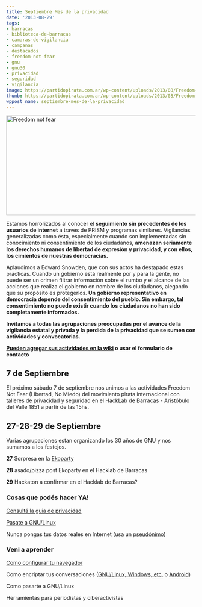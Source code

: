 ```yaml
---
title: Septiembre Mes de la privacidad
date: '2013-08-29'
tags:
- barracas
- biblioteca-de-barracas
- camaras-de-vigilancia
- campanas
- destacados
- freedom-not-fear
- gnu
- gnu30
- privacidad
- seguridad
- vigilancia
image: https://partidopirata.com.ar/wp-content/uploads/2013/08/Freedom-2.jpg
thumb: https://partidopirata.com.ar/wp-content/uploads/2013/08/Freedom-2-150x150.jpg
wppost_name: septiembre-mes-de-la-privacidad
---
```


<a href="https://partidopirata.com.ar/wp-content/uploads/2013/08/Freedom-2.jpg"><img src="https://partidopirata.com.ar/wp-content/uploads/2013/08/Freedom-2.jpg" alt="Freedom not fear" width="650" height="265" class="aligncenter size-full wp-image-9210" /></a>

Estamos horrorizados al conocer el <strong>seguimiento sin precedentes de los usuarios de internet</strong> a través de PRISM y programas similares. Vigilancias generalizadas como ésta, especialmente cuando son implementadas sin conocimiento ni consentimiento de los ciudadanos, <strong>amenazan seriamente los derechos humanos de libertad de expresión y privacidad, y con ellos, los cimientos de nuestras democracias.</strong>

Aplaudimos a Edward Snowden, que con sus actos ha destapado estas prácticas. Cuando un gobierno está realmente por y para la gente, no puede ser un crimen filtrar información sobre el rumbo y el alcance de las acciones que realiza el gobierno en nombre de los ciudadanos, alegando que su propósito es protegerlos. <strong>Un gobierno representativo en democracia depende del consentimiento del pueblo. Sin embargo, tal consentimiento no puede existir cuando los ciudadanos no han sido completamente informados.</strong>

<strong>Invitamos a todas las agrupaciones preocupadas por el avance de la vigilancia estatal y privada y la perdida de la privacidad que se sumen con actividades y convocatorias.</strong>

<strong><a href="http://wiki.partidopirata.com.ar/AntiPRISM" target="_blank">Pueden agregar sus actividades en la wiki</a> o usar el formulario de contacto</strong>

<h2>7 de Septiembre</h2>
El próximo sábado 7 de septiembre nos unimos a las actividades Freedom Not Fear (Libertad, No Miedo) del movimiento pirata internacional con talleres de privacidad y seguridad en el HackLab de Barracas - Aristóbulo del Valle 1851 a partir de las 15hs.
<h2>27-28-29 de Septiembre</h2>
Varias agrupaciones estan organizando los 30 años de GNU y nos sumamos a los festejos.

<strong>27</strong> Sorpresa en la <a href="http://ekoparty.org/" target="_blank">Ekoparty</a>

<strong>28</strong> asado/pizza post Ekoparty en el Hacklab de Barracas

<strong>29</strong> Hackaton a confirmar en el Hacklab de Barracas?
<h3>Cosas que podés hacer YA!</h3>
<a href="https://partidopirata.com.ar/2013/04/20/ya-esta-disponible-para-descargar-el-manual-de-la-cryptoparty-en-espanol/">Consultá la guia de privacidad</a>

<a href="https://www.gnu.org/distros/free-distros.es.html">Pasate a GNU/Linux</a>

Nunca pongas tus datos reales en Internet (usa un <a href="http://nicks.partidopirata.com.ar/">pseudónimo</a>)
<h3>Veni a aprender</h3>
<a href="https://partidopirata.com.ar/2012/07/20/extensiones-libres-para-mozilla-firefox-y-derivados/">Como configurar tu navegador</a>

Como encriptar tus conversaciones (<a href="http://wiki.partidopirata.com.ar/Pidgin_con_OTR" target="_blank">GNU/Linux, Windows, etc.</a> o <a href="http://wiki.partidopirata.com.ar/Gibberbot_con_OTR" target="_blank">Android</a>)

Como pasarte a GNU/Linux

Herramientas para periodistas y ciberactivistas
